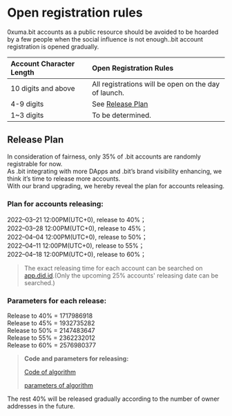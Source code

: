 # Open registration rules

0xuma.bit accounts as a public resource should be avoided to be hoarded by a few people when the social influence is not enough..bit account registration is opened gradually.

| Account Character Length | Open Registration Rules                              |
| :----------------------- |:-----------------------------------------------------|
| 10 digits and above      | All registrations will be open on the day of launch. |
| 4-9 digits               | See [Release Plan](#release-plan)                    |
| 1~3 digits               | To be determined.                                    |

## Release Plan
In consideration of fairness, only 35% of .bit accounts are randomly registrable for now.  
As .bit integrating with more DApps and .bit’s brand visibility enhancing, we think it’s time to release more accounts.   
With our brand upgrading, we hereby reveal the plan for accounts releasing.

### Plan for accounts releasing:
2022–03–21 12:00PM(UTC+0), release to 40%；  
2022–03–28 12:00PM(UTC+0), release to 45%；  
2022–04–04 12:00PM(UTC+0), release to 50%；  
2022–04–11 12:00PM(UTC+0), release to 55%；  
2022–04–18 12:00PM(UTC+0), release to 60%；

> The exact releasing time for each account can be searched on [app.did.id](https://app.did.id).(Only the upcoming 25% accounts' releasing date can be searched.)

### Parameters for each release:
Release to 40% = 1717986918  
Release to 45% = 1932735282  
Release to 50% = 2147483647  
Release to 55% = 2362232012  
Release to 60% = 2576980377  

> **Code and parameters for releasing:**
>
> [Code of algorithm](https://github.com/dotbitHQ/das-contracts/blob/7717330047772f51855d79bd67b77dede34d0bf8/contracts/pre-account-cell-type/src/entry.rs#L597-L630)
> 
> [parameters of algorithm](https://github.com/dotbitHQ/das-contracts/blob/7717330047772f51855d79bd67b77dede34d0bf8/contracts/pre-account-cell-type/src/entry.rs#L607)

The rest 40% will be released gradually according to the number of owner addresses in the future.




